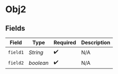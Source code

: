 # Obj2


## Fields

| Field              | Type               | Required           | Description        |
| ------------------ | ------------------ | ------------------ | ------------------ |
| `field1`           | *String*           | :heavy_check_mark: | N/A                |
| `field2`           | *boolean*          | :heavy_check_mark: | N/A                |